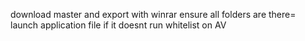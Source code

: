 download master and export with winrar
ensure all folders are there=
launch application file
if it doesnt run whitelist on AV 
